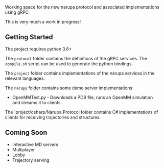 Working space for the new narupa protocol and associated implementations using gRPC.

This is very much a work in progress!

## Getting Started

The project requires python 3.6+ 

The `protocol` folder contains the definitions of the gRPC services. The `compile.sh` script can be used to generate
the python bindings.

The `project` folder contains implementations of the narupa services in the relevant languages.

The `narupy` folder contains some demo server implementations:

* OpenMMTest.py - Downloads a PDB file, runs an OpenMM simulation and streams it to clients.

The `project/csharp/Narupa.Protocol folder contains C# implementations of clients for receiving trajectories and structures.

## Coming Soon

* Interactive MD servers
* Multiplayer
* Lobby
* Trajectory serving
